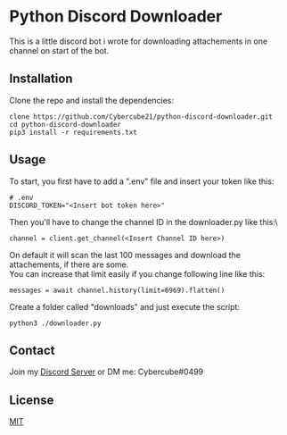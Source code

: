 
# Python Discord Downloader

This is a little discord bot i wrote for downloading attachements in one channel on start of the bot.

## Installation

Clone the repo and install the dependencies:

```shell
clone https://github.com/Cybercube21/python-discord-downloader.git
cd python-discord-downloader
pip3 install -r requirements.txt
```

## Usage
To start, you first have to add a ".env" file and insert your token like this:
```
# .env
DISCORD_TOKEN="<Insert bot token here>"
```

Then you'll have to change the channel ID in the downloader.py like this:\
```
channel = client.get_channel(<Insert Channel ID here>)
```

On default it will scan the last 100 messages and download the attachements, if there are some.\
You can increase that limit easily if you change following line like this:
```
messages = await channel.history(limit=6969).flatten()
```

Create a folder called "downloads" and just execute the script:
```shell
python3 ./downloader.py
```
## Contact 
Join my [Discord Server](https://discord.gg/4XYcD2Jk54) or DM me: Cybercube#0499

## License
[MIT](https://opensource.org/licenses/MIT)
